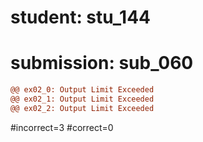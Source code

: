 # student: stu_144
# submission: sub_060

```diff
@@ ex02_0: Output Limit Exceeded
@@ ex02_1: Output Limit Exceeded
@@ ex02_2: Output Limit Exceeded
```
#incorrect=3
#correct=0
